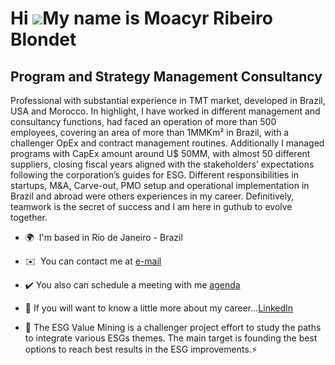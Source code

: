 Hi ![](https://user-images.githubusercontent.com/18350557/176309783-0785949b-9127-417c-8b55-ab5a4333674e.gif)My name is Moacyr Ribeiro Blondet
==============================================================================================================================================

Program and Strategy Management Consultancy
-------------------------------

Professional with substantial experience in TMT market, developed in Brazil, USA and Morocco. In highlight, I have worked in different management and consultancy functions, had faced an operation of more than 500 employees, covering an area of more than 1MMKm² in Brazil, with a challenger OpEx and contract management routines. Additionally I managed programs with CapEx amount around U$ 50MM, with almost 50 different suppliers, closing fiscal years aligned with the stakeholders’ expectations following the corporation’s guides for ESG. Different responsibilities in startups, M&A, Carve-out, PMO setup and operational implementation in Brazil and abroad were others experiences in my career. Definitively, teamwork is the secret of success and I am here in guthub to evolve together.

* 🌍  I'm based in Rio de Janeiro - Brazil
* ✉️  You can contact me at [e-mail](mailto:blondet.mr@gmail.com)
* ✔️  You also can schedule a meeting with me [agenda](https://calendly.com/moacyrblondet/individual-meeting)
* 🔗  If you will want to know a little more about my career...[LinkedIn](https://www.linkedin.com/in/moacyrblondet/)

* 🚧 The ESG Value Mining is a challenger project effort to study the paths to integrate various ESGs themes. The main target is founding the best options to reach best results in the ESG improvements.⚡ 

<!-- 
* 🚀  I'm currently working on [Projeto Obras de Arte](http://github.com/Moriblo/front)
* 🤝  I'm open to collaborating on [ESG-Value-Mining](https://github.com/Moriblo/ESG-Value-Mining)
-->
